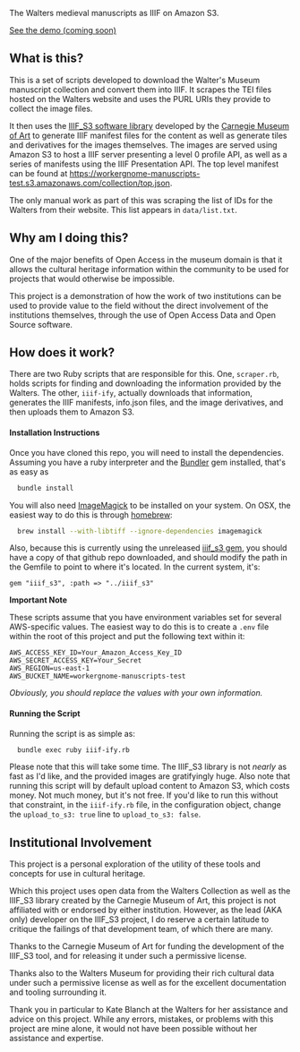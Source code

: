The Walters medieval manuscripts as IIIF on Amazon S3.

[See the demo (coming soon)](#)

## What is this?

This is a set of scripts developed to download the Walter's Museum manuscript collection and convert them into IIIF.  It scrapes the TEI files hosted on the Walters website and uses the PURL URIs they provide to collect the image files.

It then uses the [IIIF_S3 software library](http://www.github.com/cmoa/iiif_s3) developed by the [Carnegie Museum of Art](http://www.cmoa.org) to generate IIIF manifest files for the content as well as generate tiles and derivatives for the images themselves.  The images are served using Amazon S3 to host a IIIF server presenting a level 0 profile API, as well as a series of manifests using the IIIF Presentation API.  The top level manifest can be found at <https://workergnome-manuscripts-test.s3.amazonaws.com/collection/top.json>.

The only manual work as part of this was scraping the list of IDs for the Walters from their website.  This list appears in `data/list.txt`.

## Why am I doing this?

One of the major benefits of Open Access in the museum domain is that it allows the cultural heritage information within the community to be used for projects that would otherwise be impossible.  

This project is a demonstration of how the work of two institutions can be used to provide value to the field without the direct involvement of the institutions themselves, through the use of Open Access Data and Open Source software.   

## How does it work?

There are two Ruby scripts that are responsible for this.  One, `scraper.rb`, holds scripts for finding and downloading the information provided by the Walters.  The other, `iiif-ify`, actually downloads that information, generates the IIIF manifests, info.json files, and the image derivatives, and then uploads them to Amazon S3. 

#### Installation Instructions

Once you have cloned this repo, you will need to install the dependencies.  Assuming you have a ruby interpreter and the [Bundler](http://bundler.io) gem installed, that's as easy as

```bash
  bundle install
```

You will also need [ImageMagick](http://www.imagemagick.org/script/index.php) to be installed on your system.  On OSX, the easiest way to do this is through [homebrew](http://brew.sh):

```bash
  brew install --with-libtiff --ignore-dependencies imagemagick
```

Also, because this is currently using the unreleased [iiif_s3 gem](http://www.github.com/cmoa/iiif_s3), you should have a copy of that github repo downloaded, and should modify the path in the Gemfile to point to where it's located.  In the current system, it's:

    gem "iiif_s3", :path => "../iiif_s3"



**Important Note**

These scripts assume that you have environment variables set for several AWS-specific values.  The easiest way to do this is to create a `.env` file within the root of this project and put the following text within it:

    AWS_ACCESS_KEY_ID=Your_Amazon_Access_Key_ID
    AWS_SECRET_ACCESS_KEY=Your_Secret
    AWS_REGION=us-east-1
    AWS_BUCKET_NAME=workergnome-manuscripts-test

*Obviously, you should replace the values with your own information.*

#### Running the Script

Running the script is as simple as:

```bash
  bundle exec ruby iiif-ify.rb
```

Please note that this will take some time.  The IIIF_S3 library is not *nearly* as fast as I'd like, and the provided images are gratifyingly huge.  Also note that running this script will by default upload content to Amazon S3, which costs money.   Not much money, but it's not free.  If you'd like to run this without that constraint, in the `iiif-ify.rb` file, in the configuration object, change the `upload_to_s3: true` line to `upload_to_s3: false`.

## Institutional Involvement

This project is a personal exploration of the utility of these tools and concepts for use in cultural heritage.

Which this project uses open data from the Walters Collection as well as the IIIF_S3 library created by the Carnegie Museum of Art, this project is not affiliated with or endorsed by either institution.  However, as the lead (AKA only) developer on the IIIF_S3 project, I do reserve a certain latitude to critique the failings of that development team, of which there are many.

Thanks to the Carnegie Museum of Art for funding the development of the IIIF_S3 tool, and for releasing it under such a permissive license. 

Thanks also to the Walters Museum for providing their rich cultural data under such a permissive license as well as for the excellent documentation and tooling surrounding it.

Thank you in particular to Kate Blanch at the Walters for her assistance and advice on this project.  While any errors, mistakes, or problems with this project are mine alone, it would not have been possible without her assistance and expertise. 